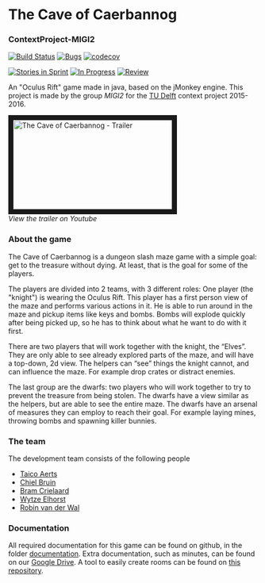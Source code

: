 # The Cave of Caerbannog
### ContextProject-MIGI2 
[![Build Status](https://travis-ci.org/Taeir/ContextProject-MIGI2.svg?branch=master)](https://travis-ci.org/Taeir/ContextProject-MIGI2)
[![Bugs](https://badge.waffle.io/Taeir/ContextProject-MIGI2.svg?label=bug&title=Bugs)](http://waffle.io/Taeir/ContextProject-MIGI2)
[![codecov](http://codecov.io/github/Taeir/ContextProject-MIGI2/coverage.svg?branch=master)](https://codecov.io/gh/Taeir/ContextProject-MIGI2)

[![Stories in Sprint](https://badge.waffle.io/Taeir/ContextProject-MIGI2.svg?label=ready%20for%20sprint&title=Sprint%20Backlog)](http://waffle.io/Taeir/ContextProject-MIGI2)
[![In Progress](https://badge.waffle.io/Taeir/ContextProject-MIGI2.svg?label=in%20progress&title=In%20Progress)](http://waffle.io/Taeir/ContextProject-MIGI2)
[![Review](https://badge.waffle.io/Taeir/ContextProject-MIGI2.svg?label=review&title=Ready%20for%20Review)](http://waffle.io/Taeir/ContextProject-MIGI2)

An "Oculus Rift" game made in java, based on the jMonkey engine. 
This project is made by the group *MIGI2* for the [TU Delft] context project 2015-2016.

<a href="http://www.youtube.com/watch?feature=player_embedded&v=S3QD0wy11lE" target="_blank"><img src="http://img.youtube.com/vi/S3QD0wy11lE/mqdefault.jpg" alt="The Cave of Caerbannog - Trailer" width="320" height="180" border="10" /></a>  
*View the trailer on Youtube*

### About the game
The Cave of Caerbannog is a dungeon slash maze game with a simple goal: get to the treasure without
dying. At least, that is the goal for some of the players.

The players are divided into 2 teams, with 3 different roles:
One player (the "knight") is wearing the Oculus Rift. This player has a first person view of the maze and performs various actions in it. He is able to run around in the maze and pickup items like keys and bombs. Bombs will explode quickly after being picked up, so he has to think about what he want to do with it first.

There are two players that will work together with the knight, the “Elves”. They are only able to see already explored parts of the maze, and will have a top-down, 2d view. The helpers can “see” things the knight cannot, and can influence the maze. For example drop crates or distract enemies.

The last group are the dwarfs: two players who will work together to try to prevent the treasure from being stolen. The dwarfs have a view similar as the helpers, but are able to see the entire maze. The dwarfs have an arsenal of measures they can employ to reach their goal. For example laying mines, throwing bombs and spawning killer bunnies.

### The team
The development team consists of the following people
* [Taico Aerts]
* [Chiel Bruin]
* [Bram Crielaard]
* [Wytze Elhorst]
* [Robin van der Wal]

### Documentation
All required documentation for this game can be found on github, in the folder [documentation]. Extra documentation, such as minutes, can be found on our [Google Drive]. A tool to easily create rooms can be found on [this repository].

[this repository]: https://github.com/BCrlrd/MIGI2_RoomCreator
[documentation]: https://github.com/Taeir/ContextProject-MIGI2/tree/master/documentation
[Google Drive]: https://drive.google.com/folderview?id=0B1ltTFwLvmz_N2p6WkRwblZ5bDA&usp=sharing
[TU Delft]: http://tudelft.nl/

[Taico Aerts]: https://github.com/Taeir
[Chiel Bruin]: https://github.com/ChielBruin
[Bram Crielaard]: https://github.com/BCrlrd
[Wytze Elhorst]: https://github.com/WytzeElhorst
[Robin van der Wal]: https://github.com/Diocruel
